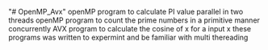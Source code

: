 "# OpenMP_Avx"
    openMP program to calculate PI value parallel in two threads
    openMP program to count the prime numbers in a primitive manner concurrently 
    AVX program to calculate the cosine of x for a input x
these programs was written to expermint and be familiar with multi thereading 